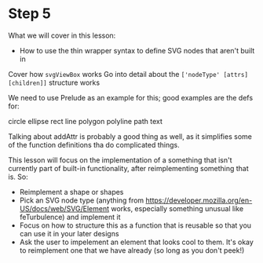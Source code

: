 # Step 5

What we will cover in this lesson:

- How to use the thin wrapper syntax to define SVG nodes that aren't built in

Cover how `svgViewBox` works
Go into detail about the `['nodeType' [attrs] [children]]` structure works

We need to use Prelude as an example for this; good examples are the defs for:

circle
ellipse
rect
line
polygon
polyline
path
text

Talking about addAttr is probably a good thing as well, as it simplifies some of
the function definitions tha do complicated things.

This lesson will focus on the implementation of a something that isn't currently
part of built-in functionality, after reimplementing something that is. So:

* Reimplement a shape or shapes
* Pick an SVG node type (anything from
  https://developer.mozilla.org/en-US/docs/web/SVG/Element works, especially
  something unusual like feTurbulence) and implement it
* Focus on how to structure this as a function that is reusable so that you can
  use it in your later designs
* Ask the user to impelement an element that looks cool to them. It's okay to
  reimplement one that we have already (so long as you don't peek!)
